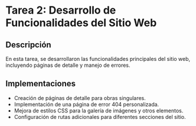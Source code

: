# Tarea 2: Desarrollo de Funcionalidades del Sitio Web

## Descripción

En esta tarea, se desarrollaron las funcionalidades principales del sitio web, incluyendo páginas de detalle y manejo de errores.

## Implementaciones

- Creación de páginas de detalle para obras singulares.
- Implementación de una página de error 404 personalizada.
- Mejora de estilos CSS para la galería de imágenes y otros elementos.
- Configuración de rutas adicionales para diferentes secciones del sitio. 